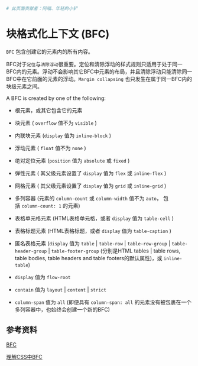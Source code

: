 ```bash
# 此页面贡献者：阿喵、年轻的小铲
```
# 块格式化上下文 (BFC)

`BFC` 包含创建它的元素内的所有内容。

BFC对于`定位`与`清除浮动`很重要。定位和清除浮动的样式规则只适用于处于同一BFC内的元素。浮动不会影响其它BFC中元素的布局，并且清除浮动只能清除同一BFC中在它前面的元素的浮动。`Margin collapsing` 也只发生在属于同一BFC内的块级元素之间。

A BFC is created by one of the following:

- 根元素，或其它包含它的元素

- 块元素 ( `overflow` 值不为 `visible` )
- 内联块元素 (`display` 值为 `inline-block` )
- 浮动元素 ( `float` 值不为 `none` )
- 绝对定位元素 (`position` 值为 `absolute` 或 `fixed` )

- 弹性元素 ( 其父级元素设置了 `display` 值为 `flex` 或 `inline-flex` )
- 网格元素 ( 其父级元素设置了 `display` 值为 `grid` 或 `inline-grid` )
- 多列容器 (元素的 `column-count` 或 `column-width` 值不为 `auto`， 包括 `column-count: 1` 的元素)

- 表格单元格元素 (HTML表格单元格，或者 `display` 值为 `table-cell` )
- 表格标题元素 (HTML表格标题，或者 `display` 值为 `table-caption` )
- 匿名表格元素 (`display` 值为 `table` | `table-row` | `table-row-group` | `table-header-group` | `table-footer-group` (分别是HTML tables | table rows, table bodies, table headers and table footers的默认属性)，或 `inline-table`)

- `display` 值为 `flow-root`
- `contain` 值为 `layout` | `content` | `strict`
- `column-span` 值为 `all` (即便具有 `column-span: all` 的元素没有被包裹在一个多列容器中，也始终会创建一个新的BFC)

## 参考资料
[BFC](https://developer.mozilla.org/zh-CN/docs/Web/Guide/CSS/Block_formatting_context)

[理解CSS中BFC](http://www.w3cplus.com/css/understanding-block-formatting-contexts-in-css.html)